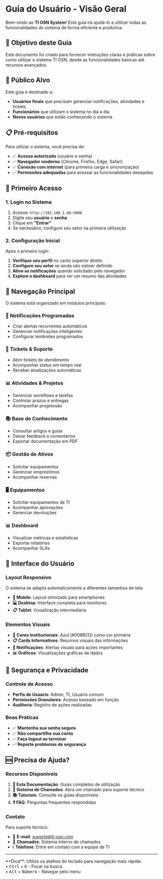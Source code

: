 # Guia do Usuário - Visão Geral

Bem-vindo ao **TI OSN System**! Este guia irá ajudá-lo a utilizar todas as funcionalidades do sistema de forma eficiente e produtiva.

## 🎯 Objetivo deste Guia

Este documento foi criado para fornecer instruções claras e práticas sobre como utilizar o sistema TI OSN, desde as funcionalidades básicas até recursos avançados.

## 👤 Público Alvo

Este guia é destinado a:
- **Usuários finais** que precisam gerenciar notificações, atividades e tickets
- **Funcionários** que utilizam o sistema no dia a dia
- **Novos usuários** que estão conhecendo o sistema

## 📋 Pré-requisitos

Para utilizar o sistema, você precisa de:
- ✅ **Acesso autorizado** (usuário e senha)
- ✅ **Navegador moderno** (Chrome, Firefox, Edge, Safari)
- ✅ **Conexão com internet** (para primeira carga e sincronização)
- ✅ **Permissões adequadas** para acessar as funcionalidades desejadas

## 🚀 Primeiro Acesso

### 1. Login no Sistema

1. Acesse: `http://192.168.1.86:5000`
2. Digite seu **usuário** e **senha**
3. Clique em **"Entrar"**
4. Se necessário, configure seu setor na primeira utilização

### 2. Configuração Inicial

Após o primeiro login:

1. **Verifique seu perfil** no canto superior direito
2. **Configure seu setor** se ainda não estiver definido
3. **Ative as notificações** quando solicitado pelo navegador
4. **Explore o dashboard** para ver um resumo das atividades

## 🧭 Navegação Principal

O sistema está organizado em módulos principais:

### 🔔 **Notificações Programadas**
- Criar alertas recorrentes automáticos
- Gerenciar notificações inteligentes
- Configurar lembretes programados

### 🎫 **Tickets & Suporte**
- Abrir tickets de atendimento
- Acompanhar status em tempo real
- Receber atualizações automáticas

### 📊 **Atividades & Projetos**
- Gerenciar workflows e tarefas
- Controlar prazos e entregas
- Acompanhar progressão

### 📚 **Base de Conhecimento**
- Consultar artigos e guias
- Deixar feedback e comentários
- Exportar documentação em PDF

### 📦 **Gestão de Ativos**
- Solicitar equipamentos
- Gerenciar empréstimos
- Acompanhar reservas

### 🖥️ **Equipamentos**
- Solicitar equipamentos de TI
- Acompanhar aprovações
- Gerenciar devoluções

### 📊 **Dashboard**
- Visualizar métricas e estatísticas
- Exportar relatórios
- Acompanhar SLAs

## 🎨 Interface do Usuário

### Layout Responsivo

O sistema se adapta automaticamente a diferentes tamanhos de tela:

- **📱 Mobile**: Layout otimizado para smartphones
- **💻 Desktop**: Interface completa para monitores
- **📋 Tablet**: Visualização intermediária

### Elementos Visuais

- **🎨 Cores Institucionais**: Azul (#008BCD) como cor primária
- **📋 Cards Informativos**: Resumos visuais das informações
- **🔔 Notificações**: Alertas visuais para ações importantes
- **📊 Gráficos**: Visualizações gráficas de dados

## 🔐 Segurança e Privacidade

### Controle de Acesso

- **Perfis de Usuário**: Admin, TI, Usuário comum
- **Permissões Granulares**: Acesso baseado em função
- **Auditoria**: Registro de ações realizadas

### Boas Práticas

- ✅ **Mantenha sua senha segura**
- ✅ **Não compartilhe sua conta**
- ✅ **Faça logout ao terminar**
- ✅ **Reporte problemas de segurança**

## 🆘 Precisa de Ajuda?

### Recursos Disponíveis

1. **📖 Esta Documentação**: Guias completos de utilização
2. **🎫 Sistema de Chamados**: Abra um chamado para suporte técnico
3. **📚 Tutoriais**: Consulte os guias disponíveis
4. **❓ FAQ**: Perguntas frequentes respondidas

### Contato

Para suporte técnico:
- 📧 **E-mail**: suporte@ti-osn.com
- 🎫 **Chamados**: Sistema interno de chamados
- 📞 **Telefone**: Entre em contato com a equipe de TI

---

<div class="info">
    **Dica**: Utilize os atalhos do teclado para navegação mais rápida:
    <br>
    • <kbd>Ctrl</kbd> + <kbd>K</kbd> - Focar na busca
    <br>
    • <kbd>Alt</kbd> + <kbd>Número</kbd> - Navegar pelo menu
</div>